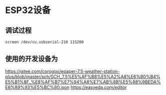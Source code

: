 # ESP32设备


## 调试过程
```bash
screen /dev/cu.usbserial-210 115200
```

## 使用的开发设备为
https://gitee.com/corogoo/epaper-7.5-weather-station-plus/blob/master/sch/SCH_7.5%E5%AF%B8%E5%A2%A8%E6%B0%B4%E5%B1%8F_%E8%AF%B7%E7%94%A8%E7%AB%8B%E5%88%9BEDA%E6%89%93%E5%BC%80.json
https://easyeda.com/editor